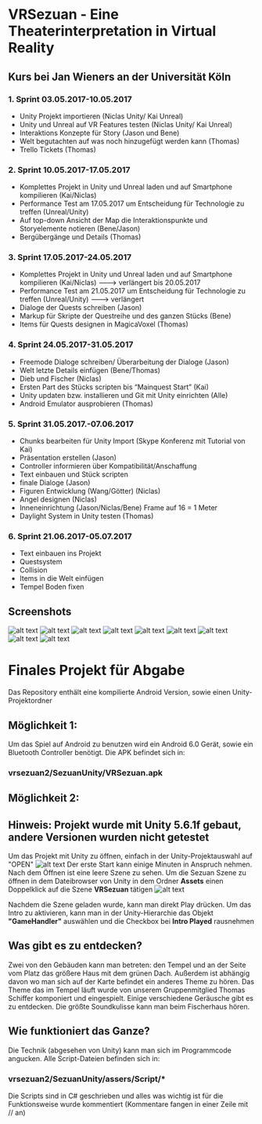 # VRSezuan - Eine Theaterinterpretation in Virtual Reality
## Kurs bei Jan Wieners an der Universität Köln

### 1. Sprint 03.05.2017-10.05.2017
- Unity Projekt importieren (Niclas Unity/ Kai Unreal)
- Unity und Unreal auf VR Features testen (Niclas Unity/ Kai Unreal)
- Interaktions Konzepte für Story (Jason und Bene)
- Welt begutachten auf was noch hinzugefügt werden kann (Thomas)
- Trello Tickets (Thomas)

### 2. Sprint 10.05.2017-17.05.2017
- Komplettes Projekt in Unity und Unreal laden und auf Smartphone kompilieren (Kai/Niclas)
- Performance Test am 17.05.2017 um Entscheidung für Technologie zu treffen (Unreal/Unity)
- Auf top-down Ansicht der Map die Interaktionspunkte und Storyelemente notieren (Bene/Jason)
- Bergübergänge und Details (Thomas)

### 3. Sprint 17.05.2017-24.05.2017
- Komplettes Projekt in Unity und Unreal laden und auf Smartphone kompilieren (Kai/Niclas)
	---> verlängert bis 20.05.2017
- Performance Test am 21.05.2017 um Entscheidung für Technologie zu treffen (Unreal/Unity) ---> verlängert
- Dialoge der Quests schreiben (Jason)
- Markup für Skripte der Questreihe und des ganzen Stücks (Bene)
- Items für Quests designen in MagicaVoxel (Thomas)

### 4. Sprint 24.05.2017-31.05.2017
- Freemode Dialoge schreiben/ Überarbeitung der Dialoge (Jason)
- Welt letzte Details einfügen (Bene/Thomas)
- Dieb und Fischer (Niclas)
- Ersten Part des Stücks scripten bis “Mainquest Start” (Kai)
- Unity updaten bzw. installieren und Git mit Unity einrichten (Alle)
- Android Emulator ausprobieren (Thomas) 

### 5. Sprint 31.05.2017.-07.06.2017
- Chunks bearbeiten für Unity Import (Skype Konferenz mit Tutorial von Kai)
- Präsentation erstellen (Jason)
- Controller informieren über Kompatibilität/Anschaffung
- Text einbauen und Stück scripten
- finale Dialoge (Jason)
- Figuren Entwicklung (Wang/Götter) (Niclas)
- Angel designen (Niclas)
- Inneneinrichtung (Jason/Niclas/Bene) Frame auf 16 = 1 Meter
- Daylight System in Unity testen (Thomas)

### 6. Sprint 21.06.2017-05.07.2017
- Text einbauen ins Projekt
- Questsystem
- Collision
- Items in die Welt einfügen
- Tempel Boden fixen


## Screenshots
![alt text](https://raw.githubusercontent.com/HeyItsBATMAN/vrsezuan2/master/Screens/EditorScreen.PNG "Unity Editor")
![alt text](https://raw.githubusercontent.com/HeyItsBATMAN/vrsezuan2/master/Screens/EditorUnityScriptSystem.PNG "Unity Script System und Game Handler")
![alt text](https://raw.githubusercontent.com/HeyItsBATMAN/vrsezuan2/master/Screens/Screenshot_2017-07-11-15-17-47.png "VR Intro")
![alt text](https://raw.githubusercontent.com/HeyItsBATMAN/vrsezuan2/master/Screens/Screenshot_2017-07-11-15-18-09.png "VR vor den Göttern")
![alt text](https://raw.githubusercontent.com/HeyItsBATMAN/vrsezuan2/master/Screens/Screenshot_2017-07-11-15-24-58.png "VR im Gespräch mit den Göttern")
![alt text](https://raw.githubusercontent.com/HeyItsBATMAN/vrsezuan2/master/Screens/Screenshot_2017-07-11-15-25-20.png "VR vor einem Haus")
![alt text](https://raw.githubusercontent.com/HeyItsBATMAN/vrsezuan2/master/Screens/Screenshot_2017-07-11-15-25-40.png "VR in dem Haus")
![alt text](https://raw.githubusercontent.com/HeyItsBATMAN/vrsezuan2/master/Screens/Screenshot_2017-07-11-15-26-09.png "VR auf dem Markt")
![alt text](https://raw.githubusercontent.com/HeyItsBATMAN/vrsezuan2/master/Screens/Screenshot_2017-07-11-15-26-27.png "VR vor dem Tempel")


# Finales Projekt für Abgabe

Das Repository enthält eine kompilierte Android Version, sowie einen Unity-Projektordner

## Möglichkeit 1:

Um das Spiel auf Android zu benutzen wird ein Android 6.0 Gerät, sowie ein Bluetooth Controller benötigt.
Die APK befindet sich in:

### vrsezuan2/SezuanUnity/VRSezuan.apk

## Möglichkeit 2:

## Hinweis: Projekt wurde mit Unity 5.6.1f gebaut, andere Versionen wurden nicht getestet

Um das Projekt mit Unity zu öffnen, einfach in der Unity-Projektauswahl auf "OPEN"
![alt text](https://raw.githubusercontent.com/HeyItsBATMAN/vrsezuan2/master/TutProjekt/projekt%20laden%201.png "Unity Projektmanager")
Der erste Start kann einige Minuten in Anspruch nehmen. Nach dem Öffnen ist eine leere Szene zu sehen. Um die Sezuan Szene zu öffnen in dem Dateibrowser von Unity in dem Ordner **Assets** einen Doppelklick auf die Szene **VRSezuan** tätigen
![alt text](https://raw.githubusercontent.com/HeyItsBATMAN/vrsezuan2/master/TutProjekt/projekt%20laden%202.png "Unity Szene öffnen")

Nachdem die Szene geladen wurde, kann man direkt Play drücken.
Um das Intro zu aktivieren, kann man in der Unity-Hierarchie das Objekt **"GameHandler"** auswählen und die Checkbox bei **Intro Played** rausnehmen

## Was gibt es zu entdecken?

Zwei von den Gebäuden kann man betreten: den Tempel und an der Seite vom Platz das größere Haus mit dem grünen Dach.
Außerdem ist abhängig davon wo man sich auf der Karte befindet ein anderes Theme zu hören. Das Theme das im Tempel läuft wurde von unserem Gruppenmitglied Thomas Schiffer komponiert und eingespielt.
Einige verschiedene Geräusche gibt es zu entdecken. Die größte Soundkulisse kann man beim Fischerhaus hören.

## Wie funktioniert das Ganze?

Die Technik (abgesehen von Unity) kann man sich im Programmcode angucken. Alle Script-Dateien befinden sich in:

### vrsezuan2/SezuanUnity/assers/Script/*

Die Scripts sind in C# geschrieben und alles was wichtig ist für die Funktionsweise wurde kommentiert (Kommentare fangen in einer Zeile mit // an)
